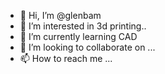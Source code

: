 - 👋 Hi, I’m @glenbam
- 👀 I’m interested in 3d printing..
- 🌱 I’m currently learning CAD
- 💞️ I’m looking to collaborate on ...
- 📫 How to reach me ...

<!---
glenbam/glenbam is a ✨ special ✨ repository because its `README.md` (this file) appears on your GitHub profile.
You can click the Preview link to take a look at your changes.
--->
